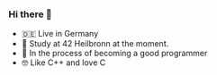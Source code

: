 ### Hi there 👋
- 🇩🇪 Live in Germany
- 🔭 Study at 42 Heilbronn at the moment.
- 🌱 In the process of becoming a good programmer
- 🤓 Like C++ and love C
